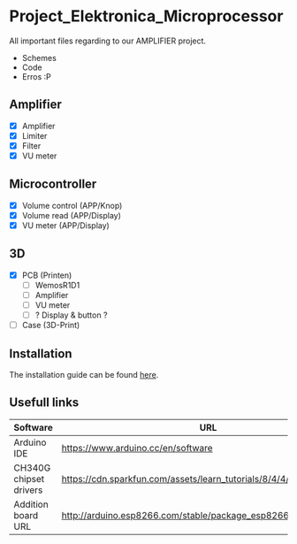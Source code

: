 # Project_Elektronica_Microprocessor
All important files regarding to our AMPLIFIER project. 

- Schemes
- Code
- Erros :P

## Amplifier

- [x] Amplifier
- [x] Limiter
- [x] Filter
- [x] VU meter

## Microcontroller
- [x] Volume control (APP/Knop)
- [x] Volume read (APP/Display)
- [x] VU meter (APP/Display)

## 3D
- [x] PCB (Printen)
    - [ ] WemosR1D1
    - [ ] Amplifier
    - [ ] VU meter
    - [ ] ? Display & button ?
- [ ] Case (3D-Print)

## Installation
The installation guide can be found [here](https://github.com/Lauwy222/Project_Elektronica_Microprocessor/blob/main/INSTALL.md).


## Usefull links

| Software | URL |
| ------ | ------ |
| Arduino IDE | https://www.arduino.cc/en/software |
| CH340G chipset drivers | https://cdn.sparkfun.com/assets/learn_tutorials/8/4/4/CH341SER.EXE |
| Addition board URL | http://arduino.esp8266.com/stable/package_esp8266com_index.json |



[HOME]: https://github.com/Lauwy222/Project_Elektronica_Microprocessor "Go back"
[IDE]: https://www.arduino.cc/en/software 
[CH340G-Drivers]: https://cdn.sparkfun.com/assets/learn_tutorials/8/4/4/CH341SER.EXE
[ABU]: http://arduino.esp8266.com/stable/package_esp8266com_index.json

